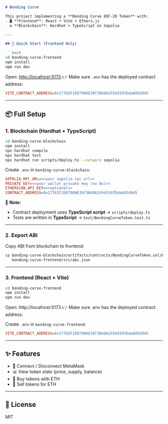 
````markdown
# Bonding Curve

This project implementing a **Bonding Curve ERC-20 Token** with:  
- 🖥 **Frontend**: React + Vite + Ethers.js  
- ⚙️ **Blockchain**: Hardhat + TypeScript on Sepolia  

---

## 🚀 Quick Start (Frontend Only)

```bash
cd bonding-curve-frontend
npm install
npm run dev
````

Open: [http://localhost:5173](http://localhost:5173)
👉 Make sure `.env` has the deployed contract address:

```ini
VITE_CONTRACT_ADDRESS=0x17782F1E07980E39f3B49A1F645597DdaA95d945
```

---

## 📦 Full Setup

### 1. Blockchain (Hardhat + TypeScript)

```bash
cd bonding-curve-blockchain
npm install
npx hardhat compile
npx hardhat test
npx hardhat run scripts/deploy.ts --network sepolia
```

Create `.env` in `bonding-curve-blockchain`:

```ini
SEPOLIA_RPC_URL=<<your sepolia rpc url>>
PRIVATE_KEY=<<your wallet private key (no 0x)>>
ETHERSCAN_API_KEY=<<optional>>
CONTRACT_ADDRESS=0x17782F1E07980E39f3B49A1F645597DdaA95d945
```

📌 **Note:**

* Contract deployment uses **TypeScript script** → `scripts/deploy.ts`
* Tests are written in **TypeScript** → `test/BondingCurveToken.test.ts`

---

### 2. Export ABI

Copy ABI from blockchain to frontend:

```bash
cp bonding-curve-blockchain/artifacts/contracts/BondingCurveToken.sol/BondingCurveToken.json \
   bonding-curve-frontend/src/abi.json
```

---

### 3. Frontend (React + Vite)

```bash
cd bonding-curve-frontend
npm install
npm run dev
```

Open: http://localhost:5173 👉 Make sure .env has the deployed contract address:

Create `.env` in `bonding-curve-frontend`:

```ini
VITE_CONTRACT_ADDRESS=0x17782F1E07980E39f3B49A1F645597DdaA95d945
```

---

## ✨ Features

* 🔌 Connect / Disconnect MetaMask
* 📊 View token stats (price, supply, balance)
* 🛒 Buy tokens with ETH
* 💸 Sell tokens for ETH

---

## 📜 License

MIT

